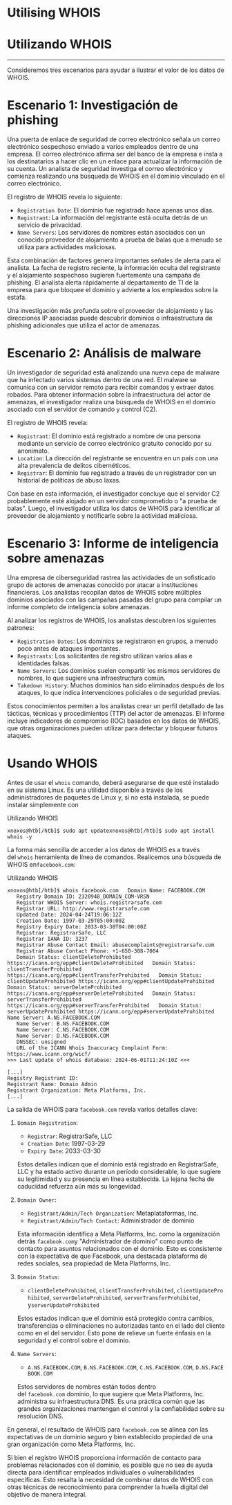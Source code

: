 # Utilising WHOIS

# **Utilizando WHOIS**

---

Consideremos tres escenarios para ayudar a ilustrar el valor de los datos de WHOIS.

# **Escenario 1: Investigación de phishing**

Una puerta de enlace de seguridad de correo electrónico señala un correo electrónico sospechoso enviado a varios empleados dentro de una empresa. El correo electrónico afirma ser del banco de la empresa e insta a los destinatarios a hacer clic en un enlace para actualizar la información de su cuenta. Un analista de seguridad investiga el correo electrónico y comienza realizando una búsqueda de WHOIS en el dominio vinculado en el correo electrónico.

El registro de WHOIS revela lo siguiente:

- `Registration Date`: El dominio fue registrado hace apenas unos días.
- `Registrant`: La información del registrante está oculta detrás de un servicio de privacidad.
- `Name Servers`: Los servidores de nombres están asociados con un conocido proveedor de alojamiento a prueba de balas que a menudo se utiliza para actividades maliciosas.

Esta combinación de factores genera importantes señales de alerta para el analista. La fecha de registro reciente, la información oculta del registrante y el alojamiento sospechoso sugieren fuertemente una campaña de phishing. El analista alerta rápidamente al departamento de TI de la empresa para que bloquee el dominio y advierte a los empleados sobre la estafa.

Una investigación más profunda sobre el proveedor de alojamiento y las direcciones IP asociadas puede descubrir dominios o infraestructura de phishing adicionales que utiliza el actor de amenazas.

# **Escenario 2: Análisis de malware**

Un investigador de seguridad está analizando una nueva cepa de malware que ha infectado varios sistemas dentro de una red. El malware se comunica con un servidor remoto para recibir comandos y extraer datos robados. Para obtener información sobre la infraestructura del actor de amenazas, el investigador realiza una búsqueda de WHOIS en el dominio asociado con el servidor de comando y control (C2).

El registro de WHOIS revela:

- `Registrant`: El dominio está registrado a nombre de una persona mediante un servicio de correo electrónico gratuito conocido por su anonimato.
- `Location`: La dirección del registrante se encuentra en un país con una alta prevalencia de delitos cibernéticos.
- `Registrar`: El dominio fue registrado a través de un registrador con un historial de políticas de abuso laxas.

Con base en esta información, el investigador concluye que el servidor C2 probablemente esté alojado en un servidor comprometido o "a prueba de balas". Luego, el investigador utiliza los datos de WHOIS para identificar al proveedor de alojamiento y notificarle sobre la actividad maliciosa.

# **Escenario 3: Informe de inteligencia sobre amenazas**

Una empresa de ciberseguridad rastrea las actividades de un sofisticado grupo de actores de amenazas conocido por atacar a instituciones financieras. Los analistas recopilan datos de WHOIS sobre múltiples dominios asociados con las campañas pasadas del grupo para compilar un informe completo de inteligencia sobre amenazas.

Al analizar los registros de WHOIS, los analistas descubren los siguientes patrones:

- `Registration Dates`: Los dominios se registraron en grupos, a menudo poco antes de ataques importantes.
- `Registrants`: Los solicitantes de registro utilizan varios alias e identidades falsas.
- `Name Servers`: Los dominios suelen compartir los mismos servidores de nombres, lo que sugiere una infraestructura común.
- `Takedown History`: Muchos dominios han sido eliminados después de los ataques, lo que indica intervenciones policiales o de seguridad previas.

Estos conocimientos permiten a los analistas crear un perfil detallado de las tácticas, técnicas y procedimientos (TTP) del actor de amenazas. El informe incluye indicadores de compromiso (IOC) basados ​​en los datos de WHOIS, que otras organizaciones pueden utilizar para detectar y bloquear futuros ataques.

# **Usando WHOIS**

Antes de usar el `whois` comando, deberá asegurarse de que esté instalado en su sistema Linux. Es una utilidad disponible a través de los administradores de paquetes de Linux y, si no está instalada, se puede instalar simplemente con

Utilizando WHOIS

```
xnoxos@htb[/htb]$ sudo apt updatexnoxos@htb[/htb]$ sudo apt install whois -y
```

La forma más sencilla de acceder a los datos de WHOIS es a través del `whois` herramienta de línea de comandos. Realicemos una búsqueda de WHOIS en`facebook.com`:

Utilizando WHOIS

```
xnoxos@htb[/htb]$ whois facebook.com   Domain Name: FACEBOOK.COM
   Registry Domain ID: 2320948_DOMAIN_COM-VRSN
   Registrar WHOIS Server: whois.registrarsafe.com
   Registrar URL: http://www.registrarsafe.com
   Updated Date: 2024-04-24T19:06:12Z
   Creation Date: 1997-03-29T05:00:00Z
   Registry Expiry Date: 2033-03-30T04:00:00Z
   Registrar: RegistrarSafe, LLC
   Registrar IANA ID: 3237
   Registrar Abuse Contact Email: abusecomplaints@registrarsafe.com
   Registrar Abuse Contact Phone: +1-650-308-7004
   Domain Status: clientDeleteProhibited https://icann.org/epp#clientDeleteProhibited   Domain Status: clientTransferProhibited https://icann.org/epp#clientTransferProhibited   Domain Status: clientUpdateProhibited https://icann.org/epp#clientUpdateProhibited   Domain Status: serverDeleteProhibited https://icann.org/epp#serverDeleteProhibited   Domain Status: serverTransferProhibited https://icann.org/epp#serverTransferProhibited   Domain Status: serverUpdateProhibited https://icann.org/epp#serverUpdateProhibited   Name Server: A.NS.FACEBOOK.COM
   Name Server: B.NS.FACEBOOK.COM
   Name Server: C.NS.FACEBOOK.COM
   Name Server: D.NS.FACEBOOK.COM
   DNSSEC: unsigned
   URL of the ICANN Whois Inaccuracy Complaint Form: https://www.icann.org/wicf/
>>> Last update of whois database: 2024-06-01T11:24:10Z <<<

[...]
Registry Registrant ID:
Registrant Name: Domain Admin
Registrant Organization: Meta Platforms, Inc.
[...]

```

La salida de WHOIS para `facebook.com` revela varios detalles clave:

1. `Domain Registration`:
    - `Registrar`: RegistrarSafe, LLC
    - `Creation Date`: 1997-03-29
    - `Expiry Date`: 2033-03-30
    
    Estos detalles indican que el dominio está registrado en RegistrarSafe, LLC y ha estado activo durante un período considerable, lo que sugiere su legitimidad y su presencia en línea establecida. La lejana fecha de caducidad refuerza aún más su longevidad.
    
2. `Domain Owner`:
    - `Registrant/Admin/Tech Organization`: Metaplataformas, Inc.
    - `Registrant/Admin/Tech Contact`: Administrador de dominio
    
    Esta información identifica a Meta Platforms, Inc. como la organización detrás `facebook.com`y "Administrador de dominio" como punto de contacto para asuntos relacionados con el dominio. Esto es consistente con la expectativa de que Facebook, una destacada plataforma de redes sociales, sea propiedad de Meta Platforms, Inc.
    
3. `Domain Status`:
    - `clientDeleteProhibited`, `clientTransferProhibited`, `clientUpdateProhibited`, `serverDeleteProhibited`, `serverTransferProhibited`, y`serverUpdateProhibited`
    
    Estos estados indican que el dominio está protegido contra cambios, transferencias o eliminaciones no autorizadas tanto en el lado del cliente como en el del servidor. Esto pone de relieve un fuerte énfasis en la seguridad y el control sobre el dominio.
    
4. `Name Servers`:
    - `A.NS.FACEBOOK.COM`, `B.NS.FACEBOOK.COM`, `C.NS.FACEBOOK.COM`, `D.NS.FACEBOOK.COM`
    
    Estos servidores de nombres están todos dentro del `facebook.com` dominio, lo que sugiere que Meta Platforms, Inc. administra su infraestructura DNS. Es una práctica común que las grandes organizaciones mantengan el control y la confiabilidad sobre su resolución DNS.
    

En general, el resultado de WHOIS para `facebook.com` se alinea con las expectativas de un dominio seguro y bien establecido propiedad de una gran organización como Meta Platforms, Inc.

Si bien el registro WHOIS proporciona información de contacto para problemas relacionados con el dominio, es posible que no sea de ayuda directa para identificar empleados individuales o vulnerabilidades específicas. Esto resalta la necesidad de combinar datos de WHOIS con otras técnicas de reconocimiento para comprender la huella digital del objetivo de manera integral.